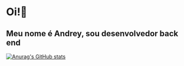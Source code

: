# Oi!👋 
## Meu nome é Andrey, sou desenvolvedor back end

[![Anurag's GitHub stats](https://github-readme-stats.vercel.app/api?username=andreygrcc)](https://github.com/anuraghazra/github-readme-stats)
